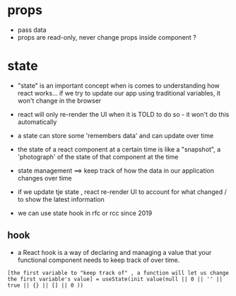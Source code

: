 # props

- pass data
- props are read-only, never change props inside component ? 

# state

- "state" is an important concept when is comes to understanding how react works... if we try to update our app using traditional variables, it won't change in the browser
- react will only re-render the UI when it is TOLD to do so - it won't do this automatically
- a state can store some 'remembers data' and can update over time
- the state of a react component at a certain time is like a "snapshot", a 'photograph' of the state of that component at the time
- state management ==> keep track of how the data in our application changes over time
- if we update tje state , react re-render UI to account for what changed / to show the latest information

- we can use state hook in rfc or rcc since 2019


## hook

- a React hook is a way of declaring and managing a value that your functional component needs to keep track of over time.

```
[the first variable to "keep track of" , a function will let us change the first variable's value] = useState(init value(null || 0 || '' || true || {} || [] || 0 ))
```